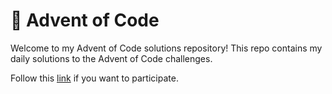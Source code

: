 # 🎄 Advent of Code

Welcome to my Advent of Code solutions repository!
This repo contains my daily solutions to the Advent of Code challenges.

Follow this [link](https://adventofcode.com/) if you want to participate.
